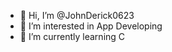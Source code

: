 - 👋 Hi, I’m @JohnDerick0623
- 👀 I’m interested in App Developing
- 🌱 I’m currently learning C
<!---
JohnDerick0623/JohnDerick0623 is a ✨ special ✨ repository because its `README.md` (this file) appears on your GitHub profile.
You can click the Preview link to take a look at your changes.
--->
